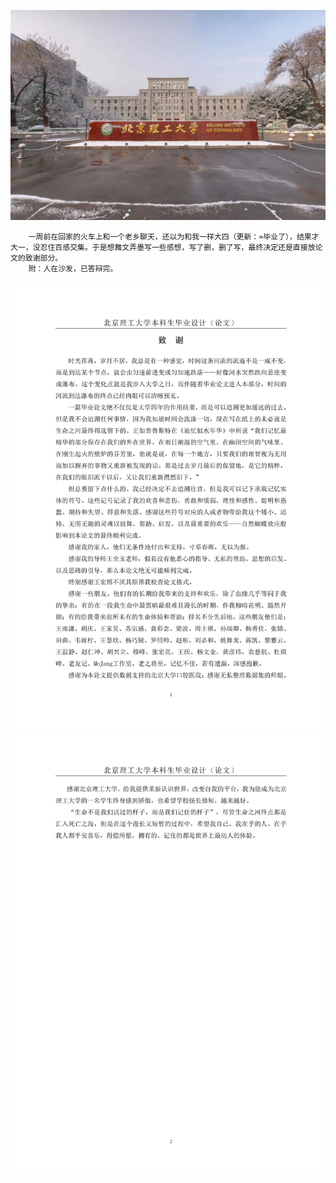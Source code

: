 ![avatar](./resources/BIT.jpg)   
   

        一周前在回家的火车上和一个老乡聊天，还以为和我一样大四（更新：≈毕业了），结果才大一，没忍住百感交集。于是想舞文弄墨写一些感想，写了删，删了写，最终决定还是直接放论文的致谢部分。   
        附：人在沙发，已答辩完。

![avatar](./resources/0001.jpg)
![avatar](./resources/0002.jpg)
